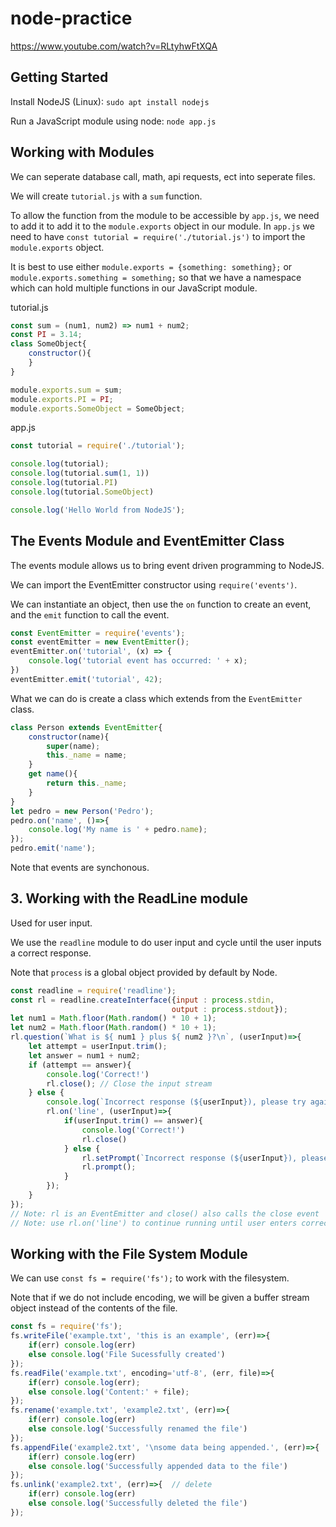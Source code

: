 # node-practice

https://www.youtube.com/watch?v=RLtyhwFtXQA

## Getting Started

Install NodeJS (Linux): `sudo apt install nodejs`

Run a JavaScript module using node: `node app.js`

## Working with Modules

We can seperate database call, math, api requests, ect into seperate files.

We will create `tutorial.js` with a `sum` function. 

To allow the function from the module to be accessible by `app.js`, we need to add it to add it to the `module.exports` object in our module. In `app.js` we need to have `const tutorial = require('./tutorial.js')` to import the `module.exports` object.

It is best to use either `module.exports = {something: something};` or `module.exports.something = something;` so that we have a namespace which can hold multiple functions in our JavaScript module.

tutorial.js
```js
const sum = (num1, num2) => num1 + num2;
const PI = 3.14;
class SomeObject{
    constructor(){
    }
}

module.exports.sum = sum;
module.exports.PI = PI;
module.exports.SomeObject = SomeObject;
```
app.js
```js
const tutorial = require('./tutorial');

console.log(tutorial);
console.log(tutorial.sum(1, 1))
console.log(tutorial.PI)
console.log(tutorial.SomeObject)

console.log('Hello World from NodeJS');
```

## The Events Module and EventEmitter Class

The events module allows us to bring event driven programming to NodeJS.

We can import the EventEmitter constructor using `require('events')`.

We can instantiate an object, then use the `on` function to create an event, and the `emit` function to call the event.
```js
const EventEmitter = require('events');
const eventEmitter = new EventEmitter();
eventEmitter.on('tutorial', (x) => {
    console.log('tutorial event has occurred: ' + x);
})
eventEmitter.emit('tutorial', 42);
```

What we can do is create a class which extends from the `EventEmitter` class.
```js
class Person extends EventEmitter{
    constructor(name){
        super(name);
        this._name = name;
    }
    get name(){
        return this._name;
    }
}
let pedro = new Person('Pedro');
pedro.on('name', ()=>{
    console.log('My name is ' + pedro.name);
});
pedro.emit('name');
```

Note that events are synchonous.

## 3. Working with the ReadLine module

Used for user input. 

We use the `readline` module to do user input and cycle until the user inputs a correct response.

Note that `process` is a global object provided by default by Node.

```js
const readline = require('readline');
const rl = readline.createInterface({input : process.stdin, 
                                    output : process.stdout});
let num1 = Math.floor(Math.random() * 10 + 1);
let num2 = Math.floor(Math.random() * 10 + 1);
rl.question(`What is ${ num1 } plus ${ num2 }?\n`, (userInput)=>{
    let attempt = userInput.trim();
    let answer = num1 + num2;
    if (attempt == answer){
        console.log('Correct!')
        rl.close(); // Close the input stream
    } else {
        console.log(`Incorrect response (${userInput}), please try again`)
        rl.on('line', (userInput)=>{
            if(userInput.trim() == answer){
                console.log('Correct!')
                rl.close()
            } else {
                rl.setPrompt(`Incorrect response (${userInput}), please try again\n`)
                rl.prompt();
            }
        });
    }
}); 
// Note: rl is an EventEmitter and close() also calls the close event
// Note: use rl.on('line') to continue running until user enters correctly (on newline)
```

## Working with the File System Module

We can use `const fs = require('fs');` to work with the filesystem.

Note that if we do not include encoding, we will be given a buffer stream object instead of the contents of the file.

```js
const fs = require('fs');
fs.writeFile('example.txt', 'this is an example', (err)=>{
    if(err) console.log(err)
    else console.log('File Sucessfully created')
});
fs.readFile('example.txt', encoding='utf-8', (err, file)=>{
    if(err) console.log(err);
    else console.log('Content:' + file);
});
fs.rename('example.txt', 'example2.txt', (err)=>{
    if(err) console.log(err)
    else console.log('Successfully renamed the file')
});
fs.appendFile('example2.txt', '\nsome data being appended.', (err)=>{
    if(err) console.log(err)
    else console.log('Successfully appended data to the file')
});
fs.unlink('example2.txt', (err)=>{  // delete
    if(err) console.log(err)
    else console.log('Successfully deleted the file')
});
```
